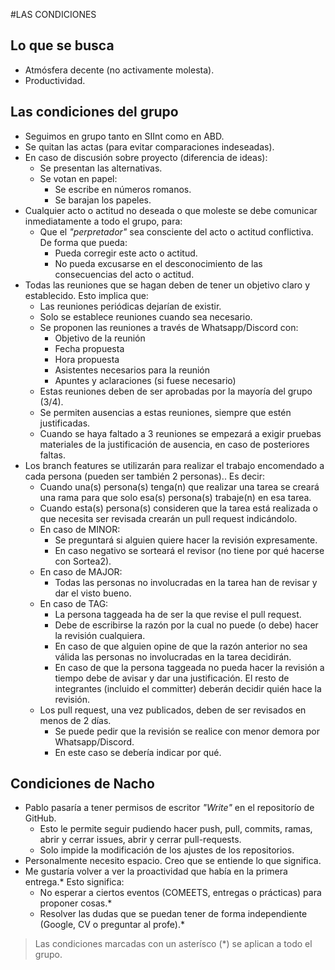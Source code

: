 #LAS CONDICIONES
## Lo que se busca
- Atmósfera decente (no activamente molesta).
- Productividad.

## Las condiciones del grupo
- Seguimos en grupo tanto en SIInt como en ABD.
- Se quitan las actas (para evitar comparaciones indeseadas).
- En caso de discusión sobre proyecto (diferencia de ideas):
	- Se presentan las alternativas.
	- Se votan en papel:
		- Se escribe en números romanos.
		- Se barajan los papeles.
- Cualquier acto o actitud no deseada o que moleste se debe comunicar inmediatamente a todo el grupo, para:
	- Que el *"perpretador"* sea consciente del acto o actitud conflictiva. De forma que pueda:
		- Pueda corregir este acto o actitud.
		- No pueda excusarse en el desconocimiento de las consecuencias del acto o actitud.
- Todas las reuniones que se hagan deben de tener un objetivo claro y establecido. Esto implica que:
	- Las reuniones periódicas dejarían de existir.
	- Solo se establece reuniones cuando sea necesario.
	- Se proponen las reuniones a través de Whatsapp/Discord con:
		- Objetivo de la reunión
		- Fecha propuesta
		- Hora propuesta
		- Asistentes necesarios para la reunión
		- Apuntes y aclaraciones (si fuese necesario)
	- Estas reuniones deben de ser aprobadas por la mayoría del grupo (3/4).
	- Se permiten ausencias a estas reuniones, siempre que estén justificadas.
	- Cuando se haya faltado a 3 reuniones se empezará a exigir pruebas materiales de la justificación de ausencia, en caso de posteriores faltas.
- Los branch features se utilizarán para realizar el trabajo encomendado a cada persona (pueden ser también 2 personas).. Es decir:
	- Cuando una(s) persona(s) tenga(n) que realizar una tarea se creará una rama para que solo esa(s) persona(s) trabaje(n) en esa tarea.
	- Cuando esta(s) persona(s) consideren que la tarea está realizada o que necesita ser revisada crearán un pull request indicándolo.
	- En caso de MINOR:
		- Se preguntará si alguien quiere hacer la revisión expresamente.
		- En caso negativo se sorteará el revisor (no tiene por qué hacerse con Sortea2).
	- En caso de MAJOR:
		- Todas las personas no involucradas en la tarea han de revisar y dar el visto bueno.
	- En caso de TAG:
		- La persona taggeada ha de ser la que revise el pull request.
		- Debe de escribirse la razón por la cual no puede (o debe) hacer la revisión cualquiera.
		- En caso de que alguien opine de que la razón anterior no sea válida las personas no involucradas en la tarea decidirán.
		- En caso de que la persona taggeada no pueda hacer la revisión a tiempo debe de avisar y dar una justificación. El resto de integrantes (incluido el committer) deberán decidir quién hace la revisión.
	- Los pull request, una vez publicados, deben de ser revisados en menos de 2 días.
		- Se puede pedir que la revisión se realice con menor demora por Whatsapp/Discord.
		- En este caso se debería indicar por qué.

## Condiciones de Nacho
- Pablo pasaría a tener permisos de escritor *"Write"* en el repositorío de GitHub.
	- Esto le permite seguir pudiendo hacer push, pull, commits, ramas, abrir y cerrar issues, abrir y cerrar pull-requests.
	- Solo impide la modificación de los ajustes de los repositorios.
- Personalmente necesito espacio. Creo que se entiende lo que significa.
- Me gustaría volver a ver la proactividad que había en la primera entrega.* Esto significa:
	- No esperar a ciertos eventos (COMEETS, entregas o prácticas) para proponer cosas.*
	- Resolver las dudas que se puedan tener de forma independiente (Google, CV o preguntar al profe).*
> Las condiciones marcadas con un asterísco (*) se aplican a todo el grupo.
